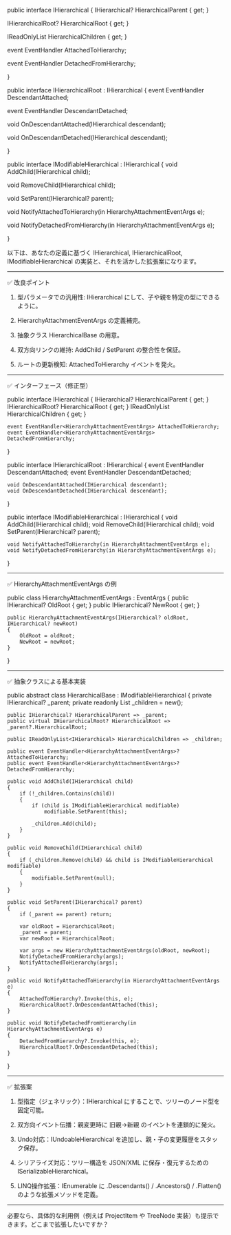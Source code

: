 public interface IHierarchical { IHierarchical? HierarchicalParent { get; }

IHierarchicalRoot? HierarchicalRoot { get; }

IReadOnlyList HierarchicalChildren { get; }

event EventHandler AttachedToHierarchy;

event EventHandler DetachedFromHierarchy;

}

public interface IHierarchicalRoot : IHierarchical { event EventHandler DescendantAttached;

event EventHandler DescendantDetached;

void OnDescendantAttached(IHierarchical descendant);

void OnDescendantDetached(IHierarchical descendant);

}

public interface IModifiableHierarchical : IHierarchical { void AddChild(IHierarchical child);

void RemoveChild(IHierarchical child);

void SetParent(IHierarchical? parent);

void NotifyAttachedToHierarchy(in HierarchyAttachmentEventArgs e);

void NotifyDetachedFromHierarchy(in HierarchyAttachmentEventArgs e);

}

以下は、あなたの定義に基づく IHierarchical, IHierarchicalRoot, IModifiableHierarchical の実装と、それを活かした拡張案になります。


---

✅ 改良ポイント

1. 型パラメータでの汎用性: IHierarchical<T> にして、子や親を特定の型にできるように。


2. HierarchyAttachmentEventArgs の定義補完。


3. 抽象クラス HierarchicalBase の用意。


4. 双方向リンクの維持: AddChild / SetParent の整合性を保証。


5. ルートの更新検知: AttachedToHierarchy イベントを発火。




---

✅ インターフェース（修正型）

public interface IHierarchical
{
    IHierarchical? HierarchicalParent { get; }
    IHierarchicalRoot? HierarchicalRoot { get; }
    IReadOnlyList<IHierarchical> HierarchicalChildren { get; }

    event EventHandler<HierarchyAttachmentEventArgs> AttachedToHierarchy;
    event EventHandler<HierarchyAttachmentEventArgs> DetachedFromHierarchy;
}

public interface IHierarchicalRoot : IHierarchical
{
    event EventHandler<IHierarchical> DescendantAttached;
    event EventHandler<IHierarchical> DescendantDetached;

    void OnDescendantAttached(IHierarchical descendant);
    void OnDescendantDetached(IHierarchical descendant);
}

public interface IModifiableHierarchical : IHierarchical
{
    void AddChild(IHierarchical child);
    void RemoveChild(IHierarchical child);
    void SetParent(IHierarchical? parent);

    void NotifyAttachedToHierarchy(in HierarchyAttachmentEventArgs e);
    void NotifyDetachedFromHierarchy(in HierarchyAttachmentEventArgs e);
}


---

✅ HierarchyAttachmentEventArgs の例

public class HierarchyAttachmentEventArgs : EventArgs
{
    public IHierarchical? OldRoot { get; }
    public IHierarchical? NewRoot { get; }

    public HierarchyAttachmentEventArgs(IHierarchical? oldRoot, IHierarchical? newRoot)
    {
        OldRoot = oldRoot;
        NewRoot = newRoot;
    }
}


---

✅ 抽象クラスによる基本実装

public abstract class HierarchicalBase : IModifiableHierarchical
{
    private IHierarchical? _parent;
    private readonly List<IHierarchical> _children = new();

    public IHierarchical? HierarchicalParent => _parent;
    public virtual IHierarchicalRoot? HierarchicalRoot => _parent?.HierarchicalRoot;

    public IReadOnlyList<IHierarchical> HierarchicalChildren => _children;

    public event EventHandler<HierarchyAttachmentEventArgs>? AttachedToHierarchy;
    public event EventHandler<HierarchyAttachmentEventArgs>? DetachedFromHierarchy;

    public void AddChild(IHierarchical child)
    {
        if (!_children.Contains(child))
        {
            if (child is IModifiableHierarchical modifiable)
                modifiable.SetParent(this);

            _children.Add(child);
        }
    }

    public void RemoveChild(IHierarchical child)
    {
        if (_children.Remove(child) && child is IModifiableHierarchical modifiable)
        {
            modifiable.SetParent(null);
        }
    }

    public void SetParent(IHierarchical? parent)
    {
        if (_parent == parent) return;

        var oldRoot = HierarchicalRoot;
        _parent = parent;
        var newRoot = HierarchicalRoot;

        var args = new HierarchyAttachmentEventArgs(oldRoot, newRoot);
        NotifyDetachedFromHierarchy(args);
        NotifyAttachedToHierarchy(args);
    }

    public void NotifyAttachedToHierarchy(in HierarchyAttachmentEventArgs e)
    {
        AttachedToHierarchy?.Invoke(this, e);
        HierarchicalRoot?.OnDescendantAttached(this);
    }

    public void NotifyDetachedFromHierarchy(in HierarchyAttachmentEventArgs e)
    {
        DetachedFromHierarchy?.Invoke(this, e);
        HierarchicalRoot?.OnDescendantDetached(this);
    }
}


---

✅ 拡張案

1. 型指定（ジェネリック）：IHierarchical<T> にすることで、ツリーのノード型を固定可能。


2. 双方向イベント伝播：親変更時に 旧親→新親 のイベントを連鎖的に発火。


3. Undo対応：IUndoableHierarchical を追加し、親・子の変更履歴をスタック保存。


4. シリアライズ対応：ツリー構造を JSON/XML に保存・復元するための ISerializableHierarchical。


5. LINQ操作拡張：IEnumerable<IHierarchical> に .Descendants() / .Ancestors() / .Flatten() のような拡張メソッドを定義。




---

必要なら、具体的な利用例（例えば ProjectItem や TreeNode 実装）も提示できます。どこまで拡張したいですか？

